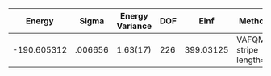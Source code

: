 | Energy      | Sigma   | Energy Variance | DOF | Einf      | Method                 | Reference |
|-------------|---------|-----------------|-----|-----------|------------------------|-----------|
| -190.605312 | .006656 | 1.63(17)        | 226 | 399.03125 | VAFQMC stripe length=8 | [paper](https://journals.aps.org/prb/abstract/10.1103/PhysRevB.107.115133) |
